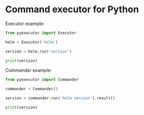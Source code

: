 # Command executor for Python

Executor example:

```python
from pyexecutor import Executor

helm = Executor('helm')

version = helm.run('version')

print(version)
```

Commander example:

```python
from pyexecutor import Commander

commander = Commander()

version = commander.run('helm version').result()

print(version)
```